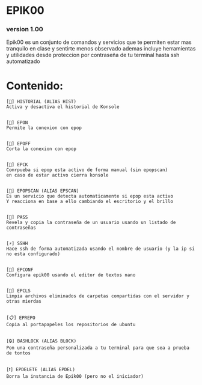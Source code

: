 # EPIK00
### version 1.00

Epik00 es un conjunto de comandos y servicios que te permiten estar mas tranquilo en clase y sentirte menos observado
ademas incluye herramientas y utilidades desde proteccion por contraseña de tu terminal hasta ssh automatizado

# Contenido:
<!--
**Epik00/Epik00** is a ✨ _special_ ✨ repository because its `README.md` (this file) appears on your GitHub profile.
-->

    [📃] HISTORIAL (ALIAS HIST)  
    Activa y desactiva el historial de Konsole
    
    
    [👀] EPON  
    Permite la conexion con epop
    
    
    [👀] EPOFF  
    Corta la conexion con epop
    
    
    [👀] EPCK  
    Comrpueba si epop esta activo de forma manual (sin epopscan)
    en caso de estar activo cierra konsole
    
    
    [👀] EPOPSCAN (ALIAS EPSCAN)  
    Es un servicio que detecta automaticamente si epop esta activo
    Y reacciona en base a ello cambiando el escritorio y el brillo
    
    
    [🔑] PASS  
    Revela y copia la contraseña de un usuario usando un listado de contraseñas
    
    
    [⚡] SSHH  
    Hace ssh de forma automatizada usando el nombre de usuario (y la ip si no esta configurado)
    
    
    [🔧] EPCONF  
    Configura epik00 usando el editor de textos nano
    
    
    [🧹] EPCLS  
    Limpia archivos eliminados de carpetas compartidas con el servidor y otras mierdas
    
    
    [📋] EPREPO  
    Copia al portapapeles los repositorios de ubuntu
    
    
    [🔒] BASHLOCK (ALIAS BLOCK)    
    Pon una contraseña personalizada a tu terminal para que sea a prueba de tontos


    [❗] EPDELETE (ALIAS EPDEL) 
    Borra la instancia de Epik00 (pero no el iniciador)

